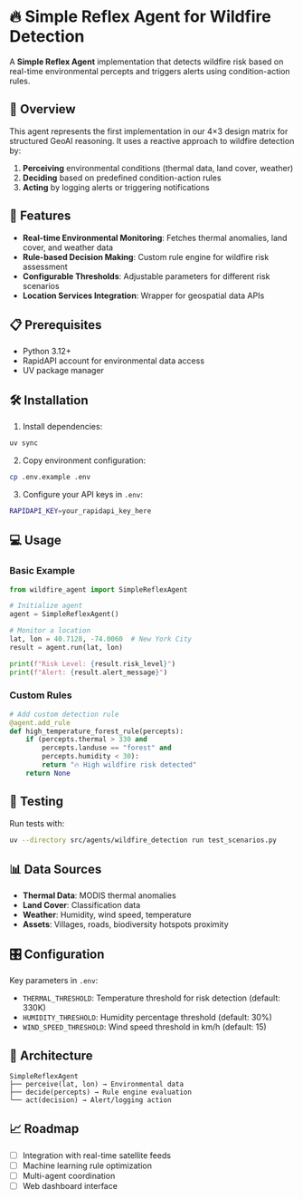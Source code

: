 # 🔥 Simple Reflex Agent for Wildfire Detection

A **Simple Reflex Agent** implementation that detects wildfire risk based on real-time environmental percepts and triggers alerts using condition-action rules.

## 🎯 Overview

This agent represents the first implementation in our 4×3 design matrix for structured GeoAI reasoning. It uses a reactive approach to wildfire detection by:

1. **Perceiving** environmental conditions (thermal data, land cover, weather)
2. **Deciding** based on predefined condition-action rules
3. **Acting** by logging alerts or triggering notifications

## 🚀 Features

- **Real-time Environmental Monitoring**: Fetches thermal anomalies, land cover, and weather data
- **Rule-based Decision Making**: Custom rule engine for wildfire risk assessment
- **Configurable Thresholds**: Adjustable parameters for different risk scenarios
- **Location Services Integration**: Wrapper for geospatial data APIs

## 📋 Prerequisites

- Python 3.12+
- RapidAPI account for environmental data access
- UV package manager

## 🛠️ Installation

1. Install dependencies:
```bash
uv sync
```

2. Copy environment configuration:
```bash
cp .env.example .env
```

3. Configure your API keys in `.env`:
```bash
RAPIDAPI_KEY=your_rapidapi_key_here
```

## 💻 Usage

### Basic Example

```python
from wildfire_agent import SimpleReflexAgent

# Initialize agent
agent = SimpleReflexAgent()

# Monitor a location
lat, lon = 40.7128, -74.0060  # New York City
result = agent.run(lat, lon)

print(f"Risk Level: {result.risk_level}")
print(f"Alert: {result.alert_message}")
```

### Custom Rules

```python
# Add custom detection rule
@agent.add_rule
def high_temperature_forest_rule(percepts):
    if (percepts.thermal > 330 and 
        percepts.landuse == "forest" and 
        percepts.humidity < 30):
        return "🔥 High wildfire risk detected"
    return None
```

## 🧪 Testing

Run tests with:
```bash
uv --directory src/agents/wildfire_detection run test_scenarios.py
```

## 📊 Data Sources

- **Thermal Data**: MODIS thermal anomalies
- **Land Cover**: Classification data
- **Weather**: Humidity, wind speed, temperature
- **Assets**: Villages, roads, biodiversity hotspots proximity

## 🎛️ Configuration

Key parameters in `.env`:
- `THERMAL_THRESHOLD`: Temperature threshold for risk detection (default: 330K)
- `HUMIDITY_THRESHOLD`: Humidity percentage threshold (default: 30%)
- `WIND_SPEED_THRESHOLD`: Wind speed threshold in km/h (default: 15)

## 🔧 Architecture

```
SimpleReflexAgent
├── perceive(lat, lon) → Environmental data
├── decide(percepts) → Rule engine evaluation
└── act(decision) → Alert/logging action
```

## 📈 Roadmap

- [ ] Integration with real-time satellite feeds
- [ ] Machine learning rule optimization
- [ ] Multi-agent coordination
- [ ] Web dashboard interface